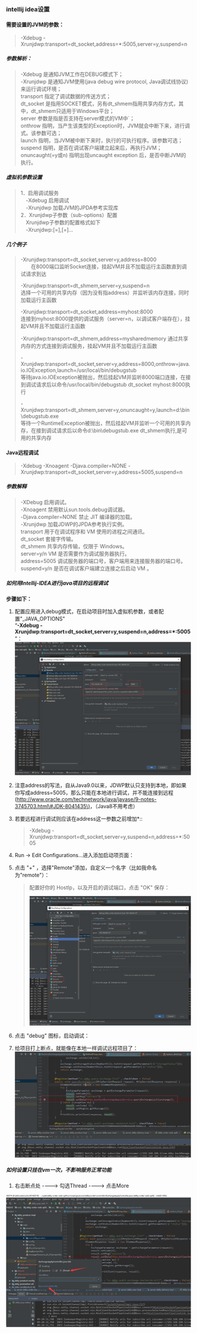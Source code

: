 ### intellij idea设置

#### 需要设置的JVM的参数：

> -Xdebug -Xrunjdwp:transport=dt\_socket,address=\*:5005,server=y,suspend=n

##### 参数解析：

> -Xdebug 是通知JVM工作在DEBUG模式下；  
> -Xrunjdwp 是通知JVM使用\(java debug wire protocol, Java调试线协议\)来运行调试环境；  
> transport 指定了调试数据的传送方式；  
> dt\_socket 是指用SOCKET模式，另有dt\_shmem指用共享内存方式，其中，dt\_shmem只适用于Windows平台；  
> server 参数是指是否支持在server模式的VM中\`；  
> onthrow 指明，当产生该类型的Exception时，JVM就会中断下来，进行调式。该参数可选；  
> launch 指明，当JVM被中断下来时，执行的可执行程序。该参数可选；  
> suspend 指明，是否在调试客户端建立起来后，再执行JVM；  
> onuncaught\(=y或n\) 指明出现uncaught exception 后，是否中断JVM的执行。

##### 虚拟机参数设置

> 1．启用调试服务  
> 　-Xdebug 启用调试  
> 　-Xrunjdwp 加载JVM的JPDA参考实现库  
> 2．Xrunjdwp子参数（sub-options）配置  
> 　Xrunjdwp子参数的配置格式如下  
> 　-Xrunjdwp:\[=\],\[=\]…

##### 几个例子

> -Xrunjdwp:transport=dt\_socket,server=y,address=8000  
> 　　在8000端口监听Socket连接，挂起VM并且不加载运行主函数直到调试请求到达
>
> -Xrunjdwp:transport=dt\_shmem,server=y,suspend=n  
> 选择一个可用的共享内存（因为没有指address）并监听该内存连接，同时加载运行主函数
>
> -Xrunjdwp:transport=dt\_socket,address=myhost:8000  
> 连接到myhost:8000提供的调试服务（server=n，以调试客户端存在），挂起VM并且不加载运行主函数
>
> -Xrunjdwp:transport=dt\_shmem,address=mysharedmemory 通过共享内存的方式连接到调试服务，挂起VM并且不加载运行主函数
>
> -Xrunjdwp:transport=dt\_socket,server=y,address=8000,onthrow=java.io.IOException,launch=/usr/local/bin/debugstub  
> 等待java.io.IOException被抛出，然后挂起VM并监听8000端口连接，在接到调试请求后以命令/usr/local/bin/debugstub dt\_socket myhost:8000执行
>
> -Xrunjdwp:transport=dt\_shmem,server=y,onuncaught=y,launch=d:\bin\debugstub.exe  
> 等待一个RuntimeException被抛出，然后挂起VM并监听一个可用的共享内存，在接到调试请求后以命令d:\bin\debugstub.exe dt\_shmem执行,是可用的共享内存

#### Java远程调试

> -Xdebug -Xnoagent -Djava.compiler=NONE -Xrunjdwp:transport=dt\_socket,server=y,address=5005,suspend=n

##### 参数解释

> -XDebug 启用调试。  
> -Xnoagent 禁用默认sun.tools.debug调试器。  
> -Djava.compiler=NONE 禁止 JIT 编译器的加载。  
> -Xrunjdwp 加载JDWP的JPDA参考执行实例。  
> transport 用于在调试程序和 VM 使用的进程之间通讯。  
> dt\_socket 套接字传输。  
> dt\_shmem 共享内存传输，仅限于 Windows。  
> server=y/n VM 是否需要作为调试服务器执行。  
> address=5005 调试服务器的端口号，客户端用来连接服务器的端口号。  
> suspend=y/n 是否在调试客户端建立连接之后启动 VM 。

##### 如何用Intellij-IDEA进行java项目的远程调试

**步骤如下：**

1. 配置应用进入debug模式，在启动项目时加入虚拟机参数，或者配置"\_JAVA\_OPTIONS"  
   “**-Xdebug -Xrunjdwp:transport=dt\_socket,server=y,suspend=n,address=\*:5005**”：![](/assets/import1.png)

2. 注意address的写法，自从Java9.0以来，JDWP默认只支持到本地，即如果你写成address=5005，那么只能在本地进行调试，并不能连接到远程\([http://www.oracle.com/technetwork/java/javase/9-notes-3745703.html\#JDK-8041435\)](http://www.oracle.com/technetwork/java/javase/9-notes-3745703.html#JDK-8041435%29。)，（Java8不用考虑）

3. 若要远程进行调试则应该在address这一参数之前增加\*::

   > -Xdebug -Xrunjdwp:transport=dt\_socket,server=y,suspend=n,address=\*:5005

4. Run -&gt; Edit Configurations...进入添加启动项页面：

5. 点击 "+" ，选择"Remote"添加，自定义一个名字（比如我命名为"remote"）：

   > 配置好你的 HostIp，以及开启的调试端口，点击 "OK" 保存：
   >
   > ![](/assets/import2.png)

6. 点击 "debug" 图标，启动调试：
7. 给项目打上断点，就能像在本地一样调试远程项目了：![](/assets/import3.png)

##### 如何设置只挂在vm一次，不影响服务正常功能

1. 右击断点处 ----&gt; 勾选Thread   ----&gt; 点击More

![](/assets/import.png)

